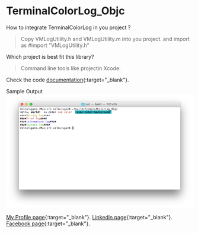 # TerminalColorLog_Objc

How to integrate TerminalColorLog in you project ?
> Copy VMLogUtility.h and VMLogUtility.m into you project. and import as #import "VMLogUtility.h" 

Which project is best fit this library?
> Command line tools like projectin Xcode.

Check the code [documentation](http://doc.colorlog.iosvelmurugan.com/index.html){:target="_blank"}. 

Sample Output<br>
![Sample output](/ScreenShot/SampleOutput.png?raw=true "Sample Output")

[My Profile page](http://iosvelmurugan.com){:target="_blank"}. 
[Linkedin page](https://in.linkedin.com/in/svelmuruganrvs){:target="_blank"}.
[Facebook page](https://www.facebook.com/svelmuruganrvs){:target="_blank"}.
